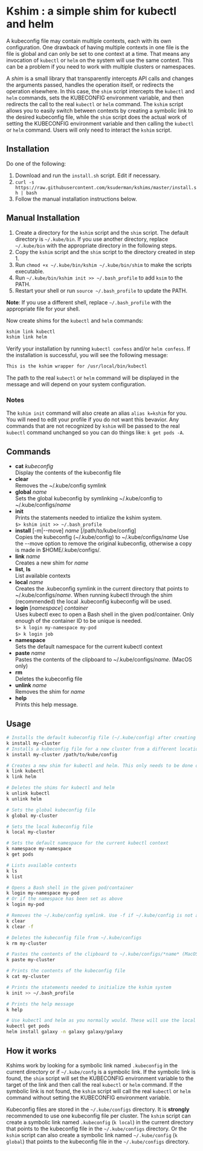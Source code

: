 # Kshim : a simple shim for kubectl and helm 

A kubeconfig file may contain multiple contexts, each with its own configuration. One drawback of having multiple contexts in one file is the file is global and can only be set to one context at a time.  That means any invocation of `kubectl` or `helm` on the system will use the same context.  This can be a problem if you need to work with multiple clusters or namespaces.  

A *shim* is a small library that transparently intercepts API calls and changes the arguments passed, handles the operation itself, or redirects the operation elsewhere.  In this case, the `shim` script intercepts the `kubectl` and `helm` commands, sets the KUBECONFIG environment variable, and then redirects the call to the real `kubectl` or `helm` command. The `kshim` script allows you to easily switch between contexts by creating a symbolic link to the desired kubeconfig file, while the `shim` script does the actual work of setting the KUBECONFIG environment variable and then calling the `kubectl` or `helm` command. Users will only need to interact the `kshim` script.

## Installation

Do one of the following:

1. Download and run the `install.sh` script. Edit if necessary.
2. `curl -s https://raw.githubusercontent.com/ksuderman/kshims/master/install.sh | bash`
3. Follow the manual installation instructions below.

## Manual Installation

1. Create a directory for the `kshim` script and the `shim` script. The default directory is `~/.kube/bin`. If you use another directory, replace `~/.kube/bin` with the appropriate directory in the following steps.
2. Copy the `kshim` script and the `shim` script to the directory created in step 1.
3. Run `chmod +x ~/.kube/bin/kshim ~/.kube/bin/shim` to make the scripts executable.
4. Run `~/.kube/bin/kshim init >> ~/.bash_profile` to add `ksim` to the PATH.
5. Restart your shell or run `source ~/.bash_profile` to update the PATH.

**Note**: If you use a different shell, replace `~/.bash_profile` with the appropriate file for your shell.

Now create shims for the `kubectl` and `helm` commands:

```bash
kshim link kubectl
kshim link helm
```

Verify your installation by running `kubectl confess` and/or `helm confess`. If the installation is successful, you will see the following message:

```bash
This is the kshim wrapper for /usr/local/bin/kubectl
```

The path to the real `kubectl` or `helm` command will be displayed in the message and will depend on your system configuration.

### Notes

The `kshim init` command will also create an alias `alias k=kshim` for you.  You will need to edit your profile if you do not want this bevavior. Any commands that are not recognized by `kshim` will be passed to the real `kubectl` command unchanged so you can do things like: `k get pods -A`.

## Commands

- **cat** *kubeconfig*<br/>
    Display the contents of the kubeconfig file
- **clear**<br/>
    Removes the ~/.kube/config symlink
- **global** *name*<br/>
    Sets the global kubeconfig by symlinking ~/.kube/config
    to ~/.kube/configs/*name*
- **init**<br/>
    Prints the statements needed to intialize the kshim system.<br/>
    `$> kshim init >> ~/.bash_profile`
- **install** [-m|--move] *name* [/path/to/kube/config]<br/>
    Copies the kubeconfig (~/.kube/config) to ~/.kube/configs/*name*
    Use the --move option to remove the original kubeconfig, otherwise a
    copy is made in $HOME/.kube/configs/.
- **link** *name*<br/>
    Creates a new shim for *name*
- **list**, **ls**<br/>
    List available contexts
- **local** *name*<br/>
    Creates the .kubeconfig symlink in the current directory that points to
    ~/.kube/configs/*name*.  When running kubectl through the shim (recommended)
    the local .kubeconfig kubeconfig will be used.
- **login** [*namespace*] *container*<br/>
    Uses kubectl exec to open a Bash shell in the given pod/container. Only enough of the container ID to be unique is needed.<br/>
    `$> k login my-namespace my-pod`<br/>
    `$> k login job`
- **namespace**<br/>
    Sets the default namespace for the current kubectl context
- **paste** *name*<br/>
    Pastes the contents of the clipboard to ~/.kube/configs/*name*. (MacOS only)
- **rm** <kubeconfig><br/>
    Deletes the kubeconfig file
- **unlink** *name*<br/>
    Removes the shim for *name*
- **help**<br/>
    Prints this help message.

## Usage

```bash
# Installs the default kubeconfig file (~/.kube/config) after creating a new cluster
k install my-cluster
# Installs a kubeconfig file for a new cluster from a different location
k install my-cluster /path/to/kube/config

# Creates a new shim for kubectl and helm. This only needs to be done once when installing kshim
k link kubectl
k link helm

# Deletes the shims for kubectl and helm
k unlink kubectl
k unlink helm

# Sets the global kubeconfig file
k global my-cluster

# Sets the local kubeconfig file
k local my-cluster

# Sets the default namespace for the current kubectl context
k namespace my-namespace
k get pods

# Lists available contexts
k ls
k list

# Opens a Bash shell in the given pod/container
k login my-namespace my-pod
# Or if the namespace has been set as above
k login my-pod

# Removes the ~/.kube/config symlink. Use -f if ~/.kube/config is not a symlink
k clear
k clear -f

# Deletes the kubeconfig file from ~/.kube/configs
k rm my-cluster

# Pastes the contents of the clipboard to ~/.kube/configs/*name* (MacOS only)
k paste my-cluster

# Prints the contents of the kubeconfig file
k cat my-cluster

# Prints the statements needed to initialize the kshim system
k init >> ~/.bash_profile

# Prints the help message
k help

# Use kubectl and helm as you normally would. These will use the local kubeconfig file, if defined.
kubectl get pods
helm install galaxy -n galaxy galaxy/galaxy 
```
## How it works
Kshims work by looking for a symbolic link named `.kubeconfig` in the current directory or if `~/.kube/confg` is a symbolic link. If the symbolic link is found, the `shim` script will set the KUBECONFIG environment variable to the target of the link and then call the real `kubectl` or `helm` command. If the symbolic link is not found, the `kshim` script will call the real `kubectl` or `helm` command without setting the KUBECONFIG environment variable.

Kubeconfig files are stored in the `~/.kube/configs` directory. It is **strongly** recommended to use one kubeconfig file per cluster. The `kshim` script can create a symbolic link named `.kubeconfig` (`k local`) in the current directory that points to the kubeconfig file in the `~/.kube/configs` directory. Or the `kshim` script can also create a symbolic link named `~/.kube/config` (`k global`) that points to the kubeconfig file in the `~/.kube/configs` directory.